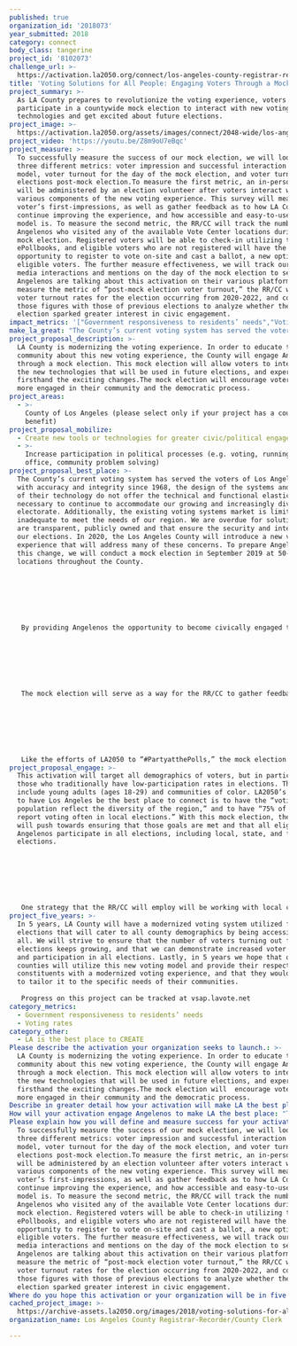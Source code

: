 ```yaml
---
published: true
organization_id: '2018073'
year_submitted: 2018
category: connect
body_class: tangerine
project_id: '8102073'
challenge_url: >-
  https://activation.la2050.org/connect/los-angeles-county-registrar-recorder-county-clerk/
title: 'Voting Solutions for All People: Engaging Voters Through a Mock Election'
project_summary: >-
  As LA County prepares to revolutionize the voting experience, voters will
  participate in a countywide mock election to interact with new voting
  technologies and get excited about future elections.
project_image: >-
  https://activation.la2050.org/assets/images/connect/2048-wide/los-angeles-county-registrar-recorder-county-clerk.jpg
project_video: 'https://youtu.be/Z8m9oU7eBqc'
project_measure: >-
  To successfully measure the success of our mock election, we will look at
  three different metrics: voter impression and successful interaction with new
  model, voter turnout for the day of the mock election, and voter turnout at
  elections post-mock election.To measure the first metric, an in-person survey
  will be administered by an election volunteer after voters interact with the
  various components of the new voting experience. This survey will measure the
  voter’s first-impressions, as well as gather feedback as to how LA County can
  continue improving the experience, and how accessible and easy-to-use the new
  model is. To measure the second metric, the RR/CC will track the number of
  Angelenos who visited any of the available Vote Center locations during the
  mock election. Registered voters will be able to check-in utilizing the new
  ePollbooks, and eligible voters who are not registered will have the
  opportunity to register to vote on-site and cast a ballot, a new option for
  eligible voters. The further measure effectiveness, we will track our social
  media interactions and mentions on the day of the mock election to see how
  Angelenos are talking about this activation on their various platforms. To
  measure the metric of “post-mock election voter turnout,” the RR/CC will track
  voter turnout rates for the election occurring from 2020-2022, and compare
  those figures with those of previous elections to analyze whether the mock
  election sparked greater interest in civic engagement.
impact_metrics: '["Government responsiveness to residents’ needs","Voting rates"]'
make_la_great: "The County’s current voting system has served the voters of Los Angeles County with accuracy and integrity since 1968, the design of the systems and the age of their technology do not offer the technical and functional elasticity necessary to continue to accommodate our growing and increasingly diverse electorate. Additionally, the existing voting systems market is limited and inadequate to meet the needs of our region. We are overdue for solutions that are transparent, publicly owned and that ensure the security and integrity of our elections. In 2020, the Los Angeles County will introduce a new voting experience that will address many of these concerns. To prepare Angelenos for this change, we will conduct a mock election in September 2019 at 50-100 locations throughout the County. \r\n \r\n \r\n \r\n  \r\n \r\n \r\n \r\n By providing Angelenos the opportunity to become civically engaged through this mock election, the Los Angeles County Registrar-Recorder/County Clerk (RR/CC) will get voters excited to try a new and improved voting model that addresses their needs. We also hope that this activation will increase the rates of voting in Los Angeles County. This new voting model, and the mock election, will support LA2050’s goal to make “Los Angeles the most civically engaged region in the U.S. During the Presidential Primary Election in 2016, only roughly 42% of registered voters cast a ballot. For the Presidential General Election on November 2016, 69% of Los Angeles County voters turned out to vote. LA County sees much lower turnout rates for off-cycle election. As is the case of the CA 34th District Representative election; turnout for the Primary Election in April, 2017 as well as the General Election in June, 2017 was just 14% of registered voters. With the mock election, we hope to activate Angelenos to vote in all elections, not just Presidential Elections. We also want to increase the number of registered voters, and make voting easier and more accessible to those voters. This mock election will provide eligible voters who are not yet registered the opportunity to register on-site the day of the mock election. \r\n \r\n \r\n \r\n  \r\n \r\n \r\n \r\n The mock election will serve as a way for the RR/CC to gather feedback from voters about their thoughts on the new modernized voting system. This will ensure that the RR/CC, a government entity, is responsive to the needs of LA residents when it comes to exercising their right to vote. An increased responsiveness to the voting needs of Angelenos will in turn make Los Angeles a hub for innovation, policy changes, and government transparency. \r\n \r\n \r\n \r\n  \r\n \r\n \r\n \r\n Like the efforts of LA2050 to “#PartyatthePolls,” the mock election is a county wide event that is all about voter engagement, activation, and education. At the various mock election sites, the RR/CC will ensure that the changes to the voting experience and the new voting system are perceived as fun and exciting."
project_proposal_description: >-
  LA County is modernizing the voting experience. In order to educate the
  community about this new voting experience, the County will engage Angelenos
  through a mock election. This mock election will allow voters to interact with
  the new technologies that will be used in future elections, and experience
  firsthand the exciting changes.The mock election will encourage voters to be
  more engaged in their community and the democratic process.
project_areas:
  - >-
    County of Los Angeles (please select only if your project has a countywide
    benefit)
project_proposal_mobilize:
  - Create new tools or technologies for greater civic/political engagement
  - >-
    Increase participation in political processes (e.g. voting, running for
    office, community problem solving)
project_proposal_best_place: >-
  The County’s current voting system has served the voters of Los Angeles County
  with accuracy and integrity since 1968, the design of the systems and the age
  of their technology do not offer the technical and functional elasticity
  necessary to continue to accommodate our growing and increasingly diverse
  electorate. Additionally, the existing voting systems market is limited and
  inadequate to meet the needs of our region. We are overdue for solutions that
  are transparent, publicly owned and that ensure the security and integrity of
  our elections. In 2020, the Los Angeles County will introduce a new voting
  experience that will address many of these concerns. To prepare Angelenos for
  this change, we will conduct a mock election in September 2019 at 50-100
  locations throughout the County. 
   
   
   
    
   
   
   
   By providing Angelenos the opportunity to become civically engaged through this mock election, the Los Angeles County Registrar-Recorder/County Clerk (RR/CC) will get voters excited to try a new and improved voting model that addresses their needs. We also hope that this activation will increase the rates of voting in Los Angeles County. This new voting model, and the mock election, will support LA2050’s goal to make “Los Angeles the most civically engaged region in the U.S. During the Presidential Primary Election in 2016, only roughly 42% of registered voters cast a ballot. For the Presidential General Election on November 2016, 69% of Los Angeles County voters turned out to vote. LA County sees much lower turnout rates for off-cycle election. As is the case of the CA 34th District Representative election; turnout for the Primary Election in April, 2017 as well as the General Election in June, 2017 was just 14% of registered voters. With the mock election, we hope to activate Angelenos to vote in all elections, not just Presidential Elections. We also want to increase the number of registered voters, and make voting easier and more accessible to those voters. This mock election will provide eligible voters who are not yet registered the opportunity to register on-site the day of the mock election. 
   
   
   
    
   
   
   
   The mock election will serve as a way for the RR/CC to gather feedback from voters about their thoughts on the new modernized voting system. This will ensure that the RR/CC, a government entity, is responsive to the needs of LA residents when it comes to exercising their right to vote. An increased responsiveness to the voting needs of Angelenos will in turn make Los Angeles a hub for innovation, policy changes, and government transparency. 
   
   
   
    
   
   
   
   Like the efforts of LA2050 to “#PartyatthePolls,” the mock election is a county wide event that is all about voter engagement, activation, and education. At the various mock election sites, the RR/CC will ensure that the changes to the voting experience and the new voting system are perceived as fun and exciting.
project_proposal_engage: >-
  This activation will target all demographics of voters, but in particular
  those who traditionally have low-participation rates in elections. These
  include young adults (ages 18-29) and communities of color. LA2050’s goal is
  to have Los Angeles be the best place to connect is to have the “voting
  population reflect the diversity of the region,” and to have “75% of Angelenos
  report voting often in local elections.” With this mock election, the RR/CC
  will push towards ensuring that those goals are met and that all eligible
  Angelenos participate in all elections, including local, state, and federal
  elections. 
   
   
   
    
   
   
   
   One strategy that the RR/CC will employ will be working with local community organizations to engage the voters and disseminate information about the election. Also, we plan on having a multiplatform mass media campaign surrounding elections which will include multi-lingual promotional materials on buses, bus benches, billboards, and street banners placed throughout LA County. Also, we will engage voters via social media through interactive Instagram, Facebook, and Twitter posts, as well as placing promotional material on those sites highlighting the mock election. Lastly, our efforts will include on-air TV, and radio interviews broadcast in a variety of languages to ensure voters of all ages, and demographics throughout the entire LA County know of this mock election.
project_five_years: >-
  In 5 years, LA County will have a modernized voting system utilized for all
  elections that will cater to all county demographics by being accessible to
  all. We will strive to ensure that the number of voters turning out for
  elections keeps growing, and that we can demonstrate increased voter awareness
  and participation in all elections. Lastly, in 5 years we hope that other
  counties will utilize this new voting model and provide their respective
  constituents with a modernized voting experience, and that they would be able
  to tailor it to the specific needs of their communities. 
   
   Progress on this project can be tracked at vsap.lavote.net
category_metrics:
  - Government responsiveness to residents’ needs
  - Voting rates
category_other:
  - LA is the best place to CREATE
Please describe the activation your organization seeks to launch.: >-
  LA County is modernizing the voting experience. In order to educate the
  community about this new voting experience, the County will engage Angelenos
  through a mock election. This mock election will allow voters to interact with
  the new technologies that will be used in future elections, and experience
  firsthand the exciting changes.The mock election will  encourage voters to be
  more engaged in their community and the democratic process.
Describe in greater detail how your activation will make LA the best place?: "The County’s current voting system has served the voters of Los Angeles County with accuracy and integrity since 1968, the design of the systems and the age of their technology do not offer the technical and functional elasticity necessary to continue to accommodate our growing and increasingly diverse electorate. Additionally, the existing voting systems market is limited and inadequate to meet the needs of our region. We are overdue for solutions that are transparent, publicly owned and that ensure the security and integrity of our elections. In 2020, the Los Angeles County will introduce a new voting experience that will address many of these concerns. To prepare Angelenos for this change, we will conduct a mock election in September 2019 at 50-100 locations throughout the County.   \r\n\r\n \r\n\r\nBy providing Angelenos the opportunity to become civically engaged through this mock election, the Los Angeles County Registrar-Recorder/County Clerk (RR/CC) will get voters excited to try a new and improved voting model that addresses their needs. We also hope that this activation will increase the rates of voting in Los Angeles County. This new voting model, and the mock election, will support LA2050’s goal to make “Los Angeles the most civically engaged region in the U.S. During the Presidential Primary Election in 2016, only roughly 42% of registered voters cast a ballot.  For the Presidential General Election on November 2016, 69% of Los Angeles County voters turned out to vote. LA County sees much lower turnout rates for off-cycle election. As is the case of the CA 34th District Representative election; turnout for the Primary Election in April, 2017 as well as the General Election in June, 2017 was just 14% of registered voters. With the mock election, we hope to activate Angelenos to vote in all elections, not just Presidential Elections. We also want to increase the number of registered voters, and make voting easier and more accessible to those voters. This mock election will provide eligible voters who are not yet registered the opportunity to register on-site the day of the mock election.  \r\n\r\n \r\n\r\nThe mock election will serve as a way for the RR/CC to gather feedback from voters about their thoughts on the new modernized voting system. This will ensure that the RR/CC, a government entity, is responsive to the needs of LA residents when it comes to exercising their right to vote. An increased responsiveness to the voting needs of Angelenos will in turn make Los Angeles a hub for innovation, policy changes, and government transparency. \r\n\r\n \r\n\r\nLike the efforts of LA2050 to “#PartyatthePolls,” the mock election is a county wide event that is all about voter engagement, activation, and education. At the various mock election sites, the RR/CC will ensure that the changes to the voting experience and the new voting system are perceived as fun and exciting. "
How will your activation engage Angelenos to make LA the best place: "This activation will target all demographics of voters, but in particular those who traditionally have low-participation rates in elections. These include young adults (ages 18-29) and communities of color. LA2050’s goal is to have Los Angeles be the best place to connect is to have the “voting population reflect the diversity of the region,” and to have “75% of Angelenos report voting often in local elections.” With this mock election, the RR/CC will push towards ensuring that those goals are met and that all eligible Angelenos participate in all elections, including local, state, and federal elections. \r\n\r\n \r\n\r\nOne strategy that the RR/CC will employ will be working with local community organizations to engage the voters and disseminate information about the election. Also, we plan on having a multiplatform mass media campaign surrounding elections which will include multi-lingual promotional materials on buses, bus benches, billboards, and street banners placed throughout LA County. Also, we will engage voters via social media through interactive Instagram, Facebook, and Twitter posts, as well as placing promotional material on those sites highlighting the mock election. Lastly, our efforts will include on-air TV, and radio interviews broadcast in a variety of languages to ensure voters of all ages, and demographics throughout the entire LA County know of this mock election.  "
Please explain how you will define and measure success for your activation.: >-
  To successfully measure the success of our mock election, we will look at
  three different metrics: voter impression and successful interaction with new
  model, voter turnout for the day of the mock election, and voter turnout at
  elections post-mock election.To measure the first metric, an in-person survey
  will be administered by an election volunteer after voters interact with the
  various components of the new voting experience. This survey will measure the
  voter’s first-impressions, as well as gather feedback as to how LA County can
  continue improving the experience, and how accessible and easy-to-use the new
  model is. To measure the second metric, the RR/CC will track the number of
  Angelenos who visited any of the available Vote Center locations during the
  mock election. Registered voters will be able to check-in utilizing the new
  ePollbooks, and eligible voters who are not registered will have the
  opportunity to register to vote on-site and cast a ballot, a new option for
  eligible voters. The further measure effectiveness, we will track our social
  media interactions and mentions on the day of the mock election to see how
  Angelenos are talking about this activation on their various platforms. To
  measure the metric of “post-mock election voter turnout,” the RR/CC will track
  voter turnout rates for the election occurring from 2020-2022, and compare
  those figures with those of previous elections to analyze whether the mock
  election sparked greater interest in civic engagement. 
Where do you hope this activation or your organization will be in five years?: "In 5 years, LA County will have a modernized voting system utilized for all elections that will cater to all county demographics by being accessible to all. We will strive to ensure that the number of voters turning out for elections keeps growing, and that we can demonstrate increased voter awareness and participation in all elections. Lastly, in 5 years we hope that other counties will utilize this new voting model and provide their respective constituents with a modernized voting experience, and that they would be able to tailor it to the specific needs of their communities.  \r\nProgress on this project can be tracked at vsap.lavote.net "
cached_project_image: >-
  https://archive-assets.la2050.org/images/2018/voting-solutions-for-all-people-engaging-voters-through-a-mock-election/activation.la2050.org/assets/images/connect/2048-wide/los-angeles-county-registrar-recorder-county-clerk.jpg
organization_name: Los Angeles County Registrar-Recorder/County Clerk

---
```

